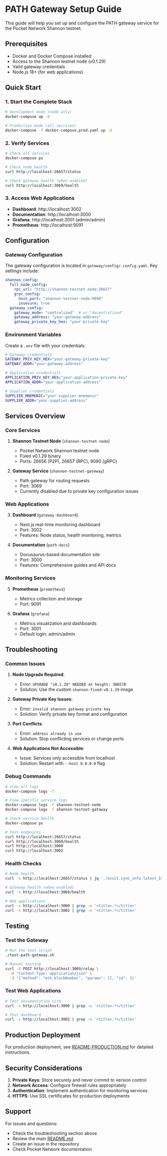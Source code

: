 # PATH Gateway Setup Guide

This guide will help you set up and configure the PATH gateway service for the Pocket Network Shannon testnet.

## Prerequisites

- Docker and Docker Compose installed
- Access to the Shannon testnet node (v0.1.29)
- Valid gateway credentials
- Node.js 18+ (for web applications)

## Quick Start

### 1. Start the Complete Stack

```bash
# Development mode (node only)
docker-compose up -d

# Production mode (all services)
docker-compose -f docker-compose.prod.yaml up -d
```

### 2. Verify Services

```bash
# Check all services
docker-compose ps

# Check node health
curl http://localhost:26657/status

# Check gateway health (when enabled)
curl http://localhost:3069/health
```

### 3. Access Web Applications

- **Dashboard**: http://localhost:3002
- **Documentation**: http://localhost:3000
- **Grafana**: http://localhost:3001 (admin/admin)
- **Prometheus**: http://localhost:9091

## Configuration

### Gateway Configuration

The gateway configuration is located in `gateway/config/.config.yaml`. Key settings include:

```yaml
shannon_config:
  full_node_config:
    rpc_url: "http://shannon-testnet-node:26657"
    grpc_config:
      host_port: "shannon-testnet-node:9090"
      insecure: true
  gateway_config:
    gateway_mode: "centralized"  # or "decentralized"
    gateway_address: "your-gateway-address"
    gateway_private_key_hex: "your-private-key"
```

### Environment Variables

Create a `.env` file with your credentials:

```bash
# Gateway credentials
GATEWAY_PRIV_KEY_HEX="your-gateway-private-key"
GATEWAY_ADDR="your-gateway-address"

# Application credentials
APPLICATION_PRIV_KEY_HEX="your-application-private-key"
APPLICATION_ADDR="your-application-address"

# Supplier credentials
SUPPLIER_MNEMONIC="your-supplier-mnemonic"
SUPPLIER_ADDR="your-supplier-address"
```

## Services Overview

### Core Services

1. **Shannon Testnet Node** (`shannon-testnet-node`)
   - Pocket Network Shannon testnet node
   - Fixed v0.1.29 binary
   - Ports: 26656 (P2P), 26657 (RPC), 9090 (gRPC)

2. **Gateway Service** (`shannon-testnet-gateway`)
   - Path gateway for routing requests
   - Port: 3069
   - Currently disabled due to private key configuration issues

### Web Applications

3. **Dashboard** (`gateway-dashboard`)
   - Next.js real-time monitoring dashboard
   - Port: 3002
   - Features: Node status, health monitoring, metrics

4. **Documentation** (`path-docs`)
   - Docusaurus-based documentation site
   - Port: 3000
   - Features: Comprehensive guides and API docs

### Monitoring Services

5. **Prometheus** (`prometheus`)
   - Metrics collection and storage
   - Port: 9091

6. **Grafana** (`grafana`)
   - Metrics visualization and dashboards
   - Port: 3001
   - Default login: admin/admin

## Troubleshooting

### Common Issues

1. **Node Upgrade Required**: 
   - Error: `UPGRADE "v0.1.29" NEEDED at height: 306578`
   - Solution: Use the custom `shannon-fixed:v0.1.29` image

2. **Gateway Private Key Issues**:
   - Error: `invalid shannon gateway private key`
   - Solution: Verify private key format and configuration

3. **Port Conflicts**:
   - Error: `address already in use`
   - Solution: Stop conflicting services or change ports

4. **Web Applications Not Accessible**:
   - Issue: Services only accessible from localhost
   - Solution: Restart with `--host 0.0.0.0` flag

### Debug Commands

```bash
# View all logs
docker-compose logs -f

# View specific service logs
docker-compose logs -f shannon-testnet-node
docker-compose logs -f shannon-testnet-gateway

# Check service health
docker-compose ps

# Test endpoints
curl http://localhost:26657/status
curl http://localhost:3069/health
curl http://localhost:3000
curl http://localhost:3002
```

### Health Checks

```bash
# Node health
curl -s http://localhost:26657/status | jq '.result.sync_info.latest_block_height'

# Gateway health (when enabled)
curl -s http://localhost:3069/health

# Web applications
curl -s http://localhost:3000 | grep -o '<title>.*</title>'
curl -s http://localhost:3002 | grep -o '<title>.*</title>'
```

## Testing

### Test the Gateway

```bash
# Run the test script
./test-path-gateway.sh

# Manual testing
curl -X POST http://localhost:3069/relay \
  -H "Content-Type: application/json" \
  -d '{"method": "eth_blockNumber", "params": [], "id": 1}'
```

### Test Web Applications

```bash
# Test documentation site
curl -s http://localhost:3000 | grep -o '<title>.*</title>'

# Test dashboard
curl -s http://localhost:3002 | grep -o '<title>.*</title>'
```

## Production Deployment

For production deployment, see [README-PRODUCTION.md](README-PRODUCTION.md) for detailed instructions.

## Security Considerations

1. **Private Keys**: Store securely and never commit to version control
2. **Network Access**: Configure firewall rules appropriately
3. **Authentication**: Implement authentication for monitoring services
4. **HTTPS**: Use SSL certificates for production deployments

## Support

For issues and questions:
- Check the troubleshooting section above
- Review the main [README.md](README.md)
- Create an issue in the repository
- Check Pocket Network documentation